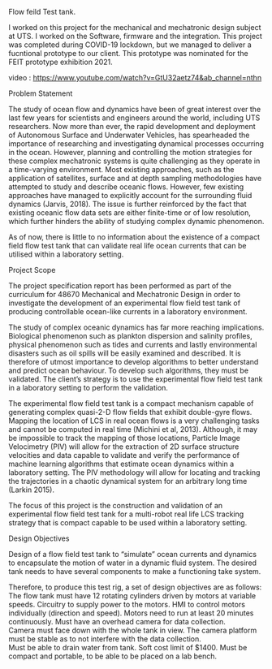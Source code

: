 Flow feild Test tank.

I worked on this project for the mechanical and mechatronic design subject at UTS.
I worked on the Software, firmware and the integration. This project was completed during COVID-19 lockdown, but we managed to deliver a fucntional prototype to our client.
This prototype was nominated for the FEIT prototype exhibition 2021.

video : https://www.youtube.com/watch?v=GtU32aetz74&ab_channel=nthn

Problem Statement  

The study of ocean flow and dynamics have been of great interest over the last few years for scientists and engineers around the world, including UTS researchers. Now more than ever, the rapid development and deployment of Autonomous Surface and Underwater Vehicles, has spearheaded the importance of researching and investigating dynamical processes occurring in the ocean. However, planning and controlling the motion strategies for these complex mechatronic systems is quite challenging as they operate in a time-varying environment. Most existing approaches, such as the application of satellites, surface and at depth sampling methodologies have attempted to study and describe oceanic flows. However, few existing approaches have managed to explicitly account for the surrounding fluid dynamics (Jarvis, 2018). The issue is further reinforced by the fact that existing oceanic flow data sets are either finite-time or of low resolution, which further hinders the ability of studying complex dynamic phenomenon. 

As of now, there is little to no information about the existence of a compact field flow test tank that can validate real life ocean currents that can be utilised within a laboratory setting. 


Project Scope  

The project specification report has been performed as part of the curriculum for 48670 Mechanical and Mechatronic Design in order to investigate the development of an experimental flow field test tank of producing controllable ocean-like currents in a laboratory environment. 

The study of complex oceanic dynamics has far more reaching implications. Biological phenomenon such as plankton dispersion and salinity profiles, physical phenomenon such as tides and currents and lastly environmental disasters such as oil spills will be easily examined and described. It is therefore of utmost importance to develop algorithms to better understand and predict ocean behaviour. To develop such algorithms, they must be validated. The client’s strategy is to use the experimental flow field test tank in a laboratory setting to perform the validation. 

The experimental flow field test tank is a compact mechanism capable of generating complex quasi-2-D flow fields that exhibit double-gyre flows. Mapping the location of LCS in real ocean flows is a very challenging tasks and cannot be computed in real time (Michini et al, 2013). Although, it may be impossible to track the mapping of those locations, Particle Image Velocimetry (PIV) will allow for the extraction of 2D surface structure velocities and data capable to validate and verify the performance of machine learning algorithms that estimate ocean dynamics within a laboratory setting. The PIV methodology will allow for locating and tracking the trajectories in a chaotic dynamical system for an arbitrary long time (Larkin 2015). 

The focus of this project is the construction and validation of an experimental flow field test tank for a multi-robot real life LCS tracking strategy that is compact capable to be used within a laboratory setting. 

Design Objectives 

Design of a flow field test tank to “simulate” ocean currents and dynamics to encapsulate the motion of water in a dynamic fluid system. The desired tank needs to have several components to make a functioning take system. 

Therefore, to produce this test rig, a set of design objectives are as follows:  
The flow tank must have 12 rotating cylinders driven by motors at variable speeds. 
Circuitry to supply power to the motors. 
HMI to control motors individually (direction and speed). 
Motors need to run at least 20 minutes continuously. 
Must have an overhead camera for data collection.  
Camera must face down with the whole tank in view. The camera platform must be stable as to not interfere with the data collection.  
Must be able to drain water from tank. 
Soft cost limit of $1400. 
Must be compact and portable, to be able to be placed on a lab bench.
